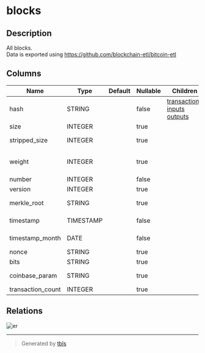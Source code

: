 # blocks

## Description

All blocks.  
Data is exported using https://github.com/blockchain-etl/bitcoin-etl

## Columns

| Name | Type | Default | Nullable | Children | Parents | Comment |
| ---- | ---- | ------- | -------- | -------- | ------- | ------- |
| hash | STRING |  | false | [transactions](transactions.md) [inputs](inputs.md) [outputs](outputs.md) |  | Hash of this block |
| size | INTEGER |  | true |  |  | The size of block data in bytes |
| stripped_size | INTEGER |  | true |  |  | The size of block data in bytes excluding witness data |
| weight | INTEGER |  | true |  |  | Three times the base size plus the total size. https://github.com/bitcoin/bips/blob/master/bip-0141.mediawiki |
| number | INTEGER |  | false |  |  | The number of the block |
| version | INTEGER |  | true |  |  | Protocol version specified in block header |
| merkle_root | STRING |  | true |  |  | The root node of a Merkle tree, where leaves are transaction hashes |
| timestamp | TIMESTAMP |  | false |  |  | Block creation timestamp specified in block header |
| timestamp_month | DATE |  | false |  |  | Month of the block creation timestamp specified in block header |
| nonce | STRING |  | true |  |  | Difficulty solution specified in block header |
| bits | STRING |  | true |  |  | Difficulty threshold specified in block header |
| coinbase_param | STRING |  | true |  |  | Data specified in the coinbase transaction of this block |
| transaction_count | INTEGER |  | true |  |  | Number of transactions included in this block |

## Relations

![er](blocks.png)

---

> Generated by [tbls](https://github.com/Melsoft-Games/tbls)
